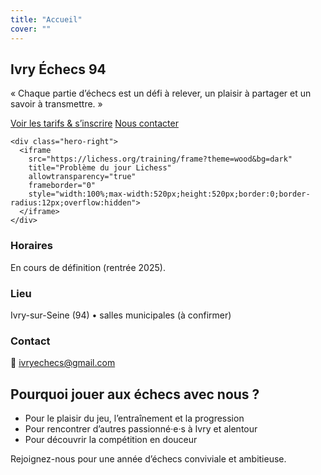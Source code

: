 ```yaml
---
title: "Accueil"
cover: ""
---
```


<section class="hero">
  <div class="container hero-grid">
    <div class="hero-left">
      <h1>Ivry Échecs 94</h1>
      <p class="lead">« Chaque partie d’échecs est un défi à relever, un plaisir à partager et un savoir à transmettre. »</p>
      <div class="cta">
        <a class="btn" href="/tarifs/">Voir les tarifs &amp; s’inscrire</a>
        <a class="btn" href="/contact/">Nous contacter</a>
      </div>
    </div>

    <div class="hero-right">
      <iframe
        src="https://lichess.org/training/frame?theme=wood&bg=dark"
        title="Problème du jour Lichess"
        allowtransparency="true"
        frameborder="0"
        style="width:100%;max-width:520px;height:520px;border:0;border-radius:12px;overflow:hidden">
      </iframe>
    </div>
  </div>
</section>

<section class="container home-cards">
  <div class="card">
    <h3>Horaires</h3>
    <p>En cours de définition (rentrée 2025).</p>
  </div>
  <div class="card">
    <h3>Lieu</h3>
    <p>Ivry-sur-Seine (94) • salles municipales (à confirmer)</p>
  </div>
  <div class="card">
    <h3>Contact</h3>
    <p>
      📧 <a href="mailto:ivryechecs@gmail.com">ivryechecs@gmail.com</a>
    </p>
  </div>
</section>

<section class="container">
  <h2>Pourquoi jouer aux échecs avec nous ?</h2>
  <ul class="benefits">
    <li>Pour le plaisir du jeu, l’entraînement et la progression</li>
    <li>Pour rencontrer d’autres passionné·e·s à Ivry et alentour</li>
    <li>Pour découvrir la compétition en douceur</li>
  </ul>
  <p>Rejoignez-nous pour une année d’échecs conviviale et ambitieuse.</p>
</section>

